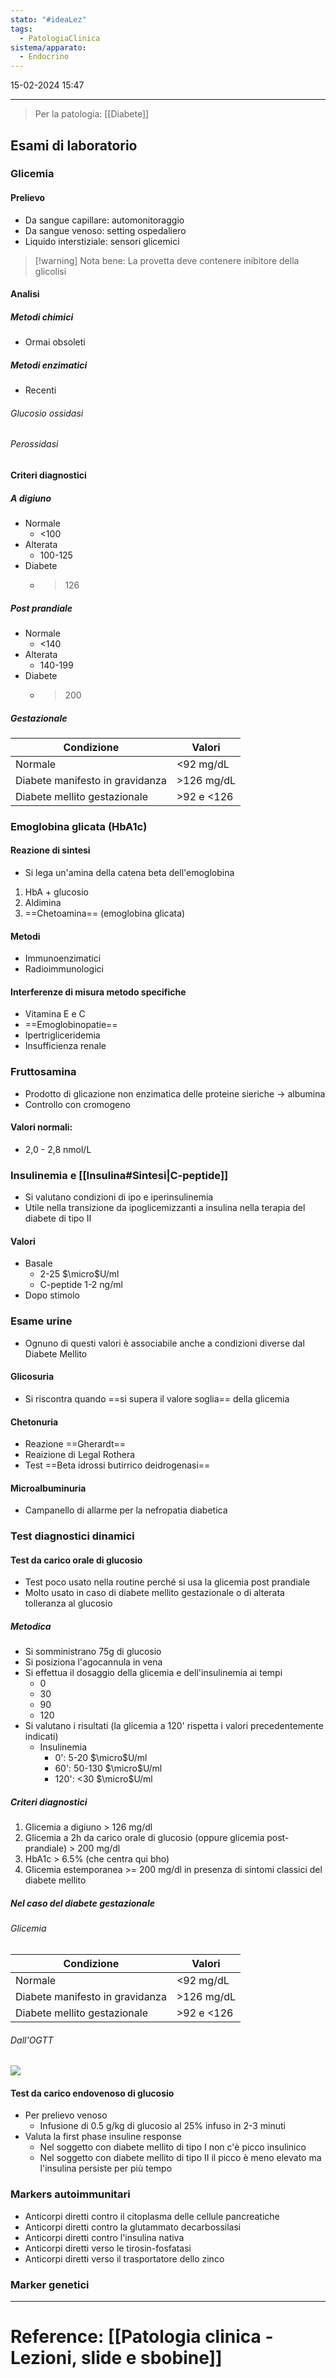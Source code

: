 ```yaml
---
stato: "#ideaLez"
tags:
  - PatologiaClinica
sistema/apparato:
  - Endocrino
---
```

15-02-2024 15:47

--- 

> Per la patologia: [[Diabete]]

## Esami di laboratorio

### Glicemia
#### Prelievo
- Da sangue capillare: automonitoraggio
- Da sangue venoso: setting ospedaliero
- Liquido interstiziale: sensori glicemici
>[!warning] Nota bene:
>La provetta deve contenere inibitore della glicolisi
#### Analisi
##### Metodi chimici
- Ormai obsoleti
##### Metodi enzimatici
- Recenti
###### Glucosio ossidasi 
###### Perossidasi
#### Criteri diagnostici
##### A digiuno
- Normale
	- <100
- Alterata
	- 100-125
- Diabete
	- >126
##### Post prandiale
- Normale
	- <140
- Alterata
	- 140-199
- Diabete
	- >200

##### Gestazionale
| Condizione | Valori |
| ---- | ---- |
| Normale | <92 mg/dL |
| Diabete manifesto in gravidanza | >126 mg/dL |
| Diabete mellito gestazionale | >92 e <126 |

### Emoglobina glicata (HbA1c)
#### Reazione di sintesi
- Si lega un'amina della catena beta dell'emoglobina

1. HbA + glucosio
2. Aldimina
3. ==Chetoamina== (emoglobina glicata)

#### Metodi
- Immunoenzimatici
- Radioimmunologici
#### Interferenze di misura metodo specifiche
- Vitamina E e C
- ==Emoglobinopatie==
- Ipertrigliceridemia
- Insufficienza renale
### Fruttosamina
- Prodotto di glicazione non enzimatica delle proteine sieriche -> albumina
- Controllo con cromogeno
#### Valori normali: 
- 2,0 - 2,8 nmol/L
### Insulinemia e [[Insulina#Sintesi|C-peptide]]
- Si valutano condizioni di ipo e iperinsulinemia
- Utile nella transizione da ipoglicemizzanti a insulina nella terapia del diabete di tipo II
#### Valori
- Basale
	- 2-25 $\micro$U/ml
	- C-peptide 1-2 ng/ml
- Dopo stimolo
### Esame urine
- Ognuno di questi valori è associabile anche a condizioni diverse dal Diabete Mellito
#### Glicosuria 
- Si riscontra quando ==si supera il valore soglia== della glicemia
#### Chetonuria
 - Reazione ==Gherardt==
 - Reaizione di Legal Rothera
 - Test ==Beta idrossi butirrico deidrogenasi==
#### Microalbuminuria
- Campanello di allarme per la nefropatia diabetica
### Test diagnostici dinamici
#### Test da carico orale di glucosio
- Test poco usato nella routine perché si usa la glicemia post prandiale
- Molto usato in caso di diabete mellito gestazionale o di alterata tolleranza al glucosio
##### Metodica
- Si somministrano 75g di glucosio 
- Si posiziona l'agocannula in vena
- Si effettua il dosaggio della glicemia e dell'insulinemia ai tempi
	- 0 
	- 30
	- 90
	- 120
- Si valutano i risultati (la glicemia a 120' rispetta i valori precedentemente indicati)
	- Insulinemia
		- 0': 5-20 $\micro$U/ml
		- 60': 50-130 $\micro$U/ml
		- 120': <30 $\micro$U/ml
##### Criteri diagnostici
1. Glicemia a digiuno > 126 mg/dl 
2. Glicemia a 2h da carico orale di glucosio (oppure glicemia post-prandiale) > 200 mg/dl 
3. HbA1c > 6.5% (che centra qui bho)
4. Glicemia estemporanea >= 200 mg/dl in presenza di sintomi classici del diabete mellito
##### Nel caso del diabete gestazionale
###### Glicemia
| Condizione | Valori |
| ---- | ---- |
| Normale | <92 mg/dL |
| Diabete manifesto in gravidanza | >126 mg/dL |
| Diabete mellito gestazionale | >92 e <126 |
###### Dall'OGTT
![](https://i.imgur.com/vs70kef.png)

#### Test da carico endovenoso di glucosio
- Per prelievo venoso
	- Infusione di 0.5 g/kg di glucosio al 25% infuso in 2-3 minuti
- Valuta la first phase insuline response
	- Nel soggetto con diabete mellito di tipo I non c'è picco insulinico
	- Nel soggetto con diabete mellito di tipo II il picco è meno elevato ma l'insulina persiste per più tempo

### Markers autoimmunitari
- Anticorpi diretti contro il citoplasma delle cellule pancreatiche
- Anticorpi diretti contro la glutammato decarbossilasi
- Anticorpi diretti contro l'insulina nativa
- Anticorpi diretti verso le tirosin-fosfatasi
- Anticorpi diretti verso il trasportatore dello zinco
### Marker genetici











--- 
# Reference: [[Patologia clinica - Lezioni, slide e sbobine]]

